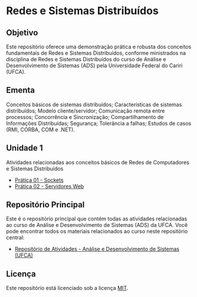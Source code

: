 # Redes e Sistemas Distribuídos

## Objetivo
Este repositório oferece uma demonstração prática e robusta dos conceitos fundamentais de Redes e Sistemas Distribuídos, conforme ministrados na disciplina de Redes e Sistemas Distribuídos do curso de Análise e Desenvolvimento de Sistemas (ADS) pela Universidade Federal do Cariri (UFCA).

## Ementa
Conceitos básicos de sistemas distribuídos; Características de sistemas distribuídos; Modelo cliente/servidor; Comunicação remota entre processos; Concorrência e Sincronização; Compartilhamento de Informações Distribuídas; Segurança; Tolerância a falhas; Estudos de casos (RMI, CORBA, COM e .NET).

## Unidade 1
Atividades relacionadas aos conceitos básicos de Redes de Computadores e Sistemas Distribuídos

* [Prática 01 - Sockets](https://github.com/devitruvius/DNS-sockets)
* [Prática 02 - Servidores Web](https://github.com/devitruvius/DNS-web-server)

## Repositório Principal
Este é o repositório principal que contém todas as atividades relacionadas ao curso de Análise e Desenvolvimento de Sistemas (ADS) da UFCA. Você pode encontrar todos os materiais relacionados ao curso neste repositório central:
* [Repositório de Atividades - Análise e Desenvolvimento de Sistemas (UFCA)](https://github.com/devitruvius/college-repository)

## Licença

Este repositório está licenciado sob a licença [MIT](https://choosealicense.com/licenses/mit/).
